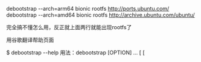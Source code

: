 
debootstrap --arch=arm64 bionic rootfs http://ports.ubuntu.com/
debootstrap --arch=amd64 bionic rootfs http://archive.ubuntu.com/ubuntu/

完全搞不懂怎么用，反正就上面两行就能出现rootfs了


用谷歌翻译帮助页面

$ debootstrap --help
用法：debootstrap [OPTION] ... <suite> <target> [<mirror> [<script>]]
将Debian基本系统引导到目标目录。

      --help显示此帮助并退出
      --version显示版本信息并退出
      --verbose不要关闭wget的输出

      -仅下载软件包，但不执行安装
      --print-debs打印要安装的软件包，然后退出

      --arch = A设置要安装的体系结构（如果没有dpkg，则使用）
                               [--arch = powerpc]

      --include = A，B，C将指定名称添加到基本软件包列表中
      --exclude = A，B，C从列表中删除指定的软件包
      --extra-suites = A，B，C也使用列出的套件中的软件包
                             封存
      --components = A，B，C使用列出的组件中的软件包
                             封存
      --variant = X使用引导脚本的变体X
                             （当前支持的变体：buildd，fakechroot，
                              最小库）
      --no-merged-usr不会将/ {bin，sbin，lib} /符号链接到/ usr /
      --keyring = K检查针对密钥环K释放文件
      --no-check-gpg避免检查发布文件签名
      --force-check-gpg强制检查释放文件签名
                             （如果发生这种情况，还会禁用自动回退到HTTPS
                             缺少钥匙圈），否则中止
      --no-resolve-deps不会尝试自动解决依赖关系
      --log-extra-deps在debootstrap.log中记录额外的依赖项信息
      --cache-dir = DIR使用指定目录作为程序包缓存目录

      --unpack-tarball = T从tar而不是http获取.deb
      --make-tarball = T下载.debs并创建一个压缩的tarball
      --second-stage-target = DIR
                             在子目录而不是根目录中运行第二阶段
                               （可用于创建外部chroot）
                               （需要-第二阶段）
      --extractor = TYPE覆盖自动.deb提取器选择
                               （支持：dpkg-deb ar）
      --debian-installer由debian-installer用于内部目的
      --private-key =文件从文件中读取私钥
      --certificate = file使用存储在文件（PEM）中的客户端证书
      --no-check-certificate不针对证书颁发机构检查证书
